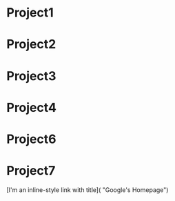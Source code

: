 # Project1
# Project2
# Project3
# Project4
# Project6
# Project7
[I'm an inline-style link with title]( "Google's Homepage")
